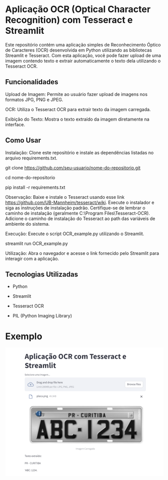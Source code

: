# Aplicação OCR (Optical Character Recognition) com Tesseract e Streamlit

Este repositório contém uma aplicação simples de Reconhecimento Óptico de Caracteres (OCR) desenvolvida em Python utilizando as bibliotecas Streamlit e Tesseract. Com esta aplicação, você pode fazer upload de uma imagem contendo texto e extrair automaticamente o texto dela utilizando o Tesseract OCR.

## Funcionalidades
Upload de Imagem: Permite ao usuário fazer upload de imagens nos formatos JPG, PNG e JPEG.


OCR: Utiliza o Tesseract OCR para extrair texto da imagem carregada.


Exibição do Texto: Mostra o texto extraído da imagem diretamente na interface.

## Como Usar
Instalação: Clone este repositório e instale as dependências listadas no arquivo requirements.txt.

git clone https://github.com/seu-usuario/nome-do-repositorio.git

cd nome-do-repositorio

pip install -r requirements.txt

Observação: Baixe e instale o Tesseract usando esse link https://github.com/UB-Mannheim/tesseract/wiki. Execute o instalador e siga as instruções de instalação padrão. Certifique-se de lembrar o caminho de instalação (geralmente C:\Program Files\Tesseract-OCR). Adicione o caminho de instalação do Tesseract ao path das variáveis de ambiente do sistema.





Execução: Execute o script OCR_example.py utilizando o Streamlit.

streamlit run OCR_example.py


Utilização: Abra o navegador e acesse o link fornecido pelo Streamlit para interagir com a aplicação. 

## Tecnologias Utilizadas

- Python

- Streamlit

- Tesseract OCR

- PIL (Python Imaging Library) 


# Exemplo

![Exemplo de aplicação OCR para placa de automóveis](imagem_aplicacao.png)
